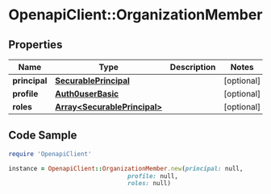 # OpenapiClient::OrganizationMember

## Properties

Name | Type | Description | Notes
------------ | ------------- | ------------- | -------------
**principal** | [**SecurablePrincipal**](SecurablePrincipal.md) |  | [optional] 
**profile** | [**Auth0userBasic**](Auth0userBasic.md) |  | [optional] 
**roles** | [**Array&lt;SecurablePrincipal&gt;**](SecurablePrincipal.md) |  | [optional] 

## Code Sample

```ruby
require 'OpenapiClient'

instance = OpenapiClient::OrganizationMember.new(principal: null,
                                 profile: null,
                                 roles: null)
```


